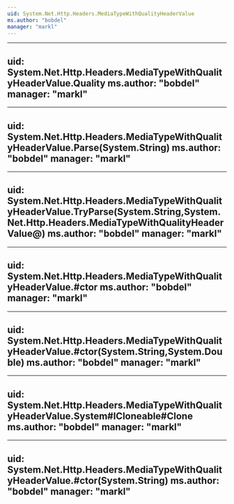```yaml
---
uid: System.Net.Http.Headers.MediaTypeWithQualityHeaderValue
ms.author: "bobdel"
manager: "markl"
---
```


---
uid: System.Net.Http.Headers.MediaTypeWithQualityHeaderValue.Quality
ms.author: "bobdel"
manager: "markl"
---

---
uid: System.Net.Http.Headers.MediaTypeWithQualityHeaderValue.Parse(System.String)
ms.author: "bobdel"
manager: "markl"
---

---
uid: System.Net.Http.Headers.MediaTypeWithQualityHeaderValue.TryParse(System.String,System.Net.Http.Headers.MediaTypeWithQualityHeaderValue@)
ms.author: "bobdel"
manager: "markl"
---

---
uid: System.Net.Http.Headers.MediaTypeWithQualityHeaderValue.#ctor
ms.author: "bobdel"
manager: "markl"
---

---
uid: System.Net.Http.Headers.MediaTypeWithQualityHeaderValue.#ctor(System.String,System.Double)
ms.author: "bobdel"
manager: "markl"
---

---
uid: System.Net.Http.Headers.MediaTypeWithQualityHeaderValue.System#ICloneable#Clone
ms.author: "bobdel"
manager: "markl"
---

---
uid: System.Net.Http.Headers.MediaTypeWithQualityHeaderValue.#ctor(System.String)
ms.author: "bobdel"
manager: "markl"
---
